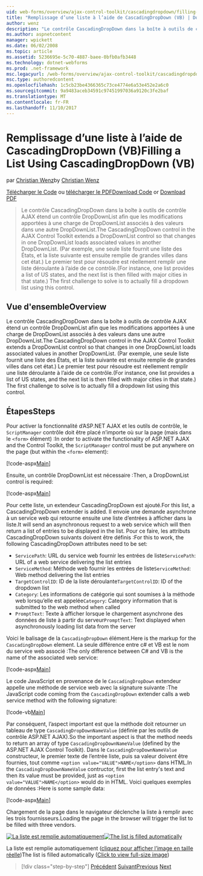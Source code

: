 ```yaml
---
uid: web-forms/overview/ajax-control-toolkit/cascadingdropdown/filling-a-list-using-cascadingdropdown-vb
title: "Remplissage d’une liste à l’aide de CascadingDropDown (VB) | Documents Microsoft"
author: wenz
description: "Le contrôle CascadingDropDown dans la boîte à outils de contrôle AJAX étend un contrôle DropDownList afin que les modifications apportées à une charge de DropDownList associés à des valeurs dans anoth..."
ms.author: aspnetcontent
manager: wpickett
ms.date: 06/02/2008
ms.topic: article
ms.assetid: 5236695e-5c70-4887-baee-0bfb0afb3448
ms.technology: dotnet-webforms
ms.prod: .net-framework
msc.legacyurl: /web-forms/overview/ajax-control-toolkit/cascadingdropdown/filling-a-list-using-cascadingdropdown-vb
msc.type: authoredcontent
ms.openlocfilehash: 1c5cb23be4366365c73ce4774e6a53e452e2a6c0
ms.sourcegitcommit: 9a9483aceb34591c97451997036a9120c3fe2baf
ms.translationtype: MT
ms.contentlocale: fr-FR
ms.lasthandoff: 11/10/2017
---
```

<a name="filling-a-list-using-cascadingdropdown-vb"></a><span data-ttu-id="7f006-103">Remplissage d’une liste à l’aide de CascadingDropDown (VB)</span><span class="sxs-lookup"><span data-stu-id="7f006-103">Filling a List Using CascadingDropDown (VB)</span></span>
====================
<span data-ttu-id="7f006-104">par [Christian Wenz](https://github.com/wenz)</span><span class="sxs-lookup"><span data-stu-id="7f006-104">by [Christian Wenz](https://github.com/wenz)</span></span>

<span data-ttu-id="7f006-105">[Télécharger le Code](http://download.microsoft.com/download/9/0/7/907760b1-2c60-4f81-aeb6-ca416a573b0d/cascadingdropdown0.vb.zip) ou [télécharger le PDF](http://download.microsoft.com/download/2/d/c/2dc10e34-6983-41d4-9c08-f78f5387d32b/cascadingdropdown0VB.pdf)</span><span class="sxs-lookup"><span data-stu-id="7f006-105">[Download Code](http://download.microsoft.com/download/9/0/7/907760b1-2c60-4f81-aeb6-ca416a573b0d/cascadingdropdown0.vb.zip) or [Download PDF](http://download.microsoft.com/download/2/d/c/2dc10e34-6983-41d4-9c08-f78f5387d32b/cascadingdropdown0VB.pdf)</span></span>

> <span data-ttu-id="7f006-106">Le contrôle CascadingDropDown dans la boîte à outils de contrôle AJAX étend un contrôle DropDownList afin que les modifications apportées à une charge de DropDownList associés à des valeurs dans une autre DropDownList.</span><span class="sxs-lookup"><span data-stu-id="7f006-106">The CascadingDropDown control in the AJAX Control Toolkit extends a DropDownList control so that changes in one DropDownList loads associated values in another DropDownList.</span></span> <span data-ttu-id="7f006-107">(Par exemple, une seule liste fournit une liste des États, et la liste suivante est ensuite remplie de grandes villes dans cet état.) Le premier test pour résoudre est réellement remplir une liste déroulante à l’aide de ce contrôle.</span><span class="sxs-lookup"><span data-stu-id="7f006-107">(For instance, one list provides a list of US states, and the next list is then filled with major cities in that state.) The first challenge to solve is to actually fill a dropdown list using this control.</span></span>


## <a name="overview"></a><span data-ttu-id="7f006-108">Vue d'ensemble</span><span class="sxs-lookup"><span data-stu-id="7f006-108">Overview</span></span>

<span data-ttu-id="7f006-109">Le contrôle CascadingDropDown dans la boîte à outils de contrôle AJAX étend un contrôle DropDownList afin que les modifications apportées à une charge de DropDownList associés à des valeurs dans une autre DropDownList.</span><span class="sxs-lookup"><span data-stu-id="7f006-109">The CascadingDropDown control in the AJAX Control Toolkit extends a DropDownList control so that changes in one DropDownList loads associated values in another DropDownList.</span></span> <span data-ttu-id="7f006-110">(Par exemple, une seule liste fournit une liste des États, et la liste suivante est ensuite remplie de grandes villes dans cet état.) Le premier test pour résoudre est réellement remplir une liste déroulante à l’aide de ce contrôle.</span><span class="sxs-lookup"><span data-stu-id="7f006-110">(For instance, one list provides a list of US states, and the next list is then filled with major cities in that state.) The first challenge to solve is to actually fill a dropdown list using this control.</span></span>

## <a name="steps"></a><span data-ttu-id="7f006-111">Étapes</span><span class="sxs-lookup"><span data-stu-id="7f006-111">Steps</span></span>

<span data-ttu-id="7f006-112">Pour activer la fonctionnalité d’ASP.NET AJAX et les outils de contrôle, le `ScriptManager` contrôle doit être placé n’importe où sur la page (mais dans le `<form>` élément) :</span><span class="sxs-lookup"><span data-stu-id="7f006-112">In order to activate the functionality of ASP.NET AJAX and the Control Toolkit, the `ScriptManager` control must be put anywhere on the page (but within the `<form>` element):</span></span>

[!code-aspx[Main](filling-a-list-using-cascadingdropdown-vb/samples/sample1.aspx)]

<span data-ttu-id="7f006-113">Ensuite, un contrôle DropDownList est nécessaire :</span><span class="sxs-lookup"><span data-stu-id="7f006-113">Then, a DropDownList control is required:</span></span>

[!code-aspx[Main](filling-a-list-using-cascadingdropdown-vb/samples/sample2.aspx)]

<span data-ttu-id="7f006-114">Pour cette liste, un extendeur CascadingDropDown est ajouté.</span><span class="sxs-lookup"><span data-stu-id="7f006-114">For this list, a CascadingDropDown extender is added.</span></span> <span data-ttu-id="7f006-115">Il envoie une demande asynchrone à un service web qui retourne ensuite une liste d’entrées à afficher dans la liste.</span><span class="sxs-lookup"><span data-stu-id="7f006-115">It will send an asynchronous request to a web service which will then return a list of entries to be displayed in the list.</span></span> <span data-ttu-id="7f006-116">Pour ce faire, les attributs CascadingDropDown suivants doivent être définis :</span><span class="sxs-lookup"><span data-stu-id="7f006-116">For this to work, the following CascadingDropDown attributes need to be set:</span></span>

- <span data-ttu-id="7f006-117">`ServicePath`: URL du service web fournir les entrées de liste</span><span class="sxs-lookup"><span data-stu-id="7f006-117">`ServicePath`: URL of a web service delivering the list entries</span></span>
- <span data-ttu-id="7f006-118">`ServiceMethod`: Méthode web fournir les entrées de liste</span><span class="sxs-lookup"><span data-stu-id="7f006-118">`ServiceMethod`: Web method delivering the list entries</span></span>
- <span data-ttu-id="7f006-119">`TargetControlID`: ID de la liste déroulante</span><span class="sxs-lookup"><span data-stu-id="7f006-119">`TargetControlID`: ID of the dropdown list</span></span>
- <span data-ttu-id="7f006-120">`Category`: Les informations de catégorie qui sont soumises à la méthode web lorsqu’elle est appelée</span><span class="sxs-lookup"><span data-stu-id="7f006-120">`Category`: Category information that is submitted to the web method when called</span></span>
- <span data-ttu-id="7f006-121">`PromptText`: Texte à afficher lorsque le chargement asynchrone des données de liste à partir du serveur</span><span class="sxs-lookup"><span data-stu-id="7f006-121">`PromptText`: Text displayed when asynchronously loading list data from the server</span></span>

<span data-ttu-id="7f006-122">Voici le balisage de la `CascadingDropDown` élément.</span><span class="sxs-lookup"><span data-stu-id="7f006-122">Here is the markup for the `CascadingDropDown` element.</span></span> <span data-ttu-id="7f006-123">La seule différence entre c# et VB est le nom du service web associé :</span><span class="sxs-lookup"><span data-stu-id="7f006-123">The only difference between C# and VB is the name of the associated web service:</span></span>

[!code-aspx[Main](filling-a-list-using-cascadingdropdown-vb/samples/sample3.aspx)]

<span data-ttu-id="7f006-124">Le code JavaScript en provenance de le `CascadingDropDown` extendeur appelle une méthode de service web avec la signature suivante :</span><span class="sxs-lookup"><span data-stu-id="7f006-124">The JavaScript code coming from the `CascadingDropDown` extender calls a web service method with the following signature:</span></span>

[!code-vb[Main](filling-a-list-using-cascadingdropdown-vb/samples/sample4.vb)]

<span data-ttu-id="7f006-125">Par conséquent, l’aspect important est que la méthode doit retourner un tableau de type `CascadingDropDownNameValue` (définie par les outils de contrôle ASP.NET AJAX).</span><span class="sxs-lookup"><span data-stu-id="7f006-125">So the important aspect is that the method needs to return an array of type `CascadingDropDownNameValue` (defined by the ASP.NET AJAX Control Toolkit).</span></span> <span data-ttu-id="7f006-126">Dans le `CascadingDropDownNameValue` constructeur, le premier texte de l’entrée liste, puis sa valeur doivent être fournies, tout comme `<option value="VALUE">NAME</option>` dans HTML.</span><span class="sxs-lookup"><span data-stu-id="7f006-126">In the `CascadingDropDownNameValue` contructor, first the list entry's text and then its value must be provided, just as `<option value="VALUE">NAME</option>` would do in HTML.</span></span> <span data-ttu-id="7f006-127">Voici quelques exemples de données :</span><span class="sxs-lookup"><span data-stu-id="7f006-127">Here is some sample data:</span></span>

[!code-aspx[Main](filling-a-list-using-cascadingdropdown-vb/samples/sample5.aspx)]

<span data-ttu-id="7f006-128">Chargement de la page dans le navigateur déclenche la liste à remplir avec les trois fournisseurs.</span><span class="sxs-lookup"><span data-stu-id="7f006-128">Loading the page in the browser will trigger the list to be filled with three vendors.</span></span>


<span data-ttu-id="7f006-129">[![La liste est remplie automatiquement](filling-a-list-using-cascadingdropdown-vb/_static/image2.png)](filling-a-list-using-cascadingdropdown-vb/_static/image1.png)</span><span class="sxs-lookup"><span data-stu-id="7f006-129">[![The list is filled automatically](filling-a-list-using-cascadingdropdown-vb/_static/image2.png)](filling-a-list-using-cascadingdropdown-vb/_static/image1.png)</span></span>

<span data-ttu-id="7f006-130">La liste est remplie automatiquement ([cliquez pour afficher l’image en taille réelle](filling-a-list-using-cascadingdropdown-vb/_static/image3.png))</span><span class="sxs-lookup"><span data-stu-id="7f006-130">The list is filled automatically ([Click to view full-size image](filling-a-list-using-cascadingdropdown-vb/_static/image3.png))</span></span>

>[!div class="step-by-step"]
<span data-ttu-id="7f006-131">[Précédent](using-auto-postback-with-cascadingdropdown-cs.md)
[Suivant](using-cascadingdropdown-with-a-database-vb.md)</span><span class="sxs-lookup"><span data-stu-id="7f006-131">[Previous](using-auto-postback-with-cascadingdropdown-cs.md)
[Next](using-cascadingdropdown-with-a-database-vb.md)</span></span>
